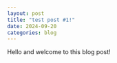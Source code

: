 ```yaml
---
layout: post
title: "test post #1!"
date: 2024-09-20
categories: blog
---
```


Hello and welcome to this blog post!